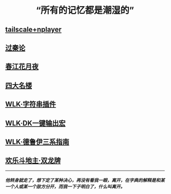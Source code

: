 # <center>“所有的记忆都是潮湿的”
## [tailscale+nplayer](https://samoa.lanzouy.com/b01rgbcib/)
## [过秦论](其他/过秦论.md)
## [春江花月夜](其他/春江花月夜.md)
## [四大名楼](其他/四大名楼/汇总.md)
## [WLK·字符串插件](WOW/插件-字符串.md)
## [WLK·DK一键输出宏](WOW/WLKDK一键输出宏.md)
## [WLK·德鲁伊三系指南](WOW/WLK德鲁伊指南.md)
## [欢乐斗地主·双龙牌](其他/欢乐斗地主·双龙牌.md)
------
##### 他转身就走了，想下定了某种决心，再没有看我一眼，离开，在字典的解释是和某一个人或某一个敌方分开，而我一下子明白了，什么叫离开。
